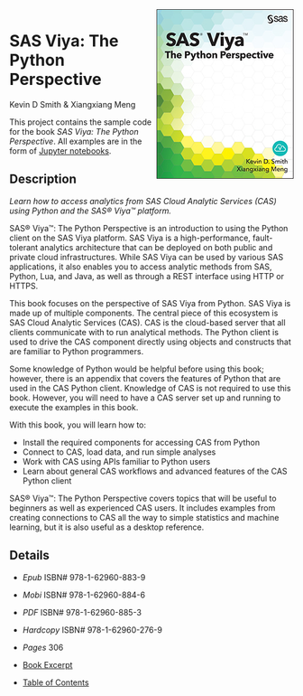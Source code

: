 <img src='cover.jpg' align='right' />

# SAS Viya: The Python Perspective

Kevin D Smith & Xiangxiang Meng

This project contains the sample code for the book *SAS Viya: The Python
Perspective*.  All examples are in the form of
[Jupyter notebooks](http://jupyter.org).

## Description

*Learn how to access analytics from SAS Cloud Analytic Services (CAS)
using Python and the SAS® Viya™ platform.*

SAS® Viya™: The Python Perspective is an introduction to using the
Python client on the SAS Viya platform. SAS Viya is a high-performance, 
fault-tolerant analytics architecture that can be deployed on both 
public and private cloud infrastructures. While SAS Viya can be used by 
various SAS applications, it also enables you to access analytic methods 
from SAS, Python, Lua, and Java, as well as through a REST interface 
using HTTP or HTTPS.

This book focuses on the perspective of SAS Viya from Python. SAS Viya 
is made up of multiple components. The central piece of this ecosystem 
is SAS Cloud Analytic Services (CAS). CAS is the cloud-based server 
that all clients communicate with to run analytical methods. The Python 
client is used to drive the CAS component directly using objects and 
constructs that are familiar to Python programmers.

Some knowledge of Python would be helpful before using this book;
however, there is an appendix that covers the features of Python that are 
used in the CAS Python client. Knowledge of CAS is not required to use 
this book. However, you will need to have a CAS server set up and 
running to execute the examples in this book.

With this book, you will learn how to:

* Install the required components for accessing CAS from Python
* Connect to CAS, load data, and run simple analyses
* Work with CAS using APIs familiar to Python users
* Learn about general CAS workflows and advanced features of the CAS Python client

SAS® Viya™: The Python Perspective covers topics that will be useful to
beginners as well as experienced CAS users. It includes examples from 
creating connections to CAS all the way to simple statistics and machine 
learning, but it is also useful as a desktop reference.

## Details

- *Epub* ISBN# 978-1-62960-883-9
- *Mobi* ISBN# 978-1-62960-884-6
- *PDF* ISBN# 978-1-62960-885-3
- *Hardcopy* ISBN# 978-1-62960-276-9
- *Pages* 306

- [Book Excerpt](https://www.sas.com/storefront/aux/en/splcpython/69194_excerpt.pdf)
- [Table of Contents](https://www.sas.com/storefront/aux/en/splcpython/69194_toc.pdf)
